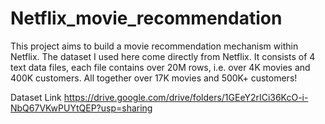 # Netflix_movie_recommendation
This project aims to build a movie recommendation mechanism within Netflix. The dataset I used here come directly from Netflix. It consists of 4 text data files, each file contains over 20M rows, i.e. over 4K movies and 400K customers. All together over 17K movies and 500K+ customers!

Dataset Link 
https://drive.google.com/drive/folders/1GEeY2rICi36KcO-i-NbQ67VKwPUYtQEP?usp=sharing
